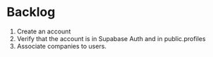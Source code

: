 # Backlog

1. Create an account
2. Verify that the account is in Supabase Auth and in public.profiles
3. Associate companies to users.
